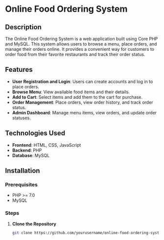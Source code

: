 # Online Food Ordering System

## Description

The Online Food Ordering System is a web application built using Core PHP and MySQL. This system allows users to browse a menu, place orders, and manage their orders online. It provides a convenient way for customers to order food from their favorite restaurants and track their order status.

## Features

- **User Registration and Login**: Users can create accounts and log in to place orders.
- **Browse Menu**: View available food items and their details.
- **Add to Cart**: Select items and add them to the cart for purchase.
- **Order Management**: Place orders, view order history, and track order status.
- **Admin Dashboard**: Manage menu items, view orders, and update order statuses.

## Technologies Used

- **Frontend**: HTML, CSS, JavaScript
- **Backend**: PHP
- **Database**: MySQL

## Installation

### Prerequisites

- PHP >= 7.0
- MySQL

### Steps

1. **Clone the Repository**

   ```bash
   git clone https://github.com/yourusername/online-food-ordering-system.git
